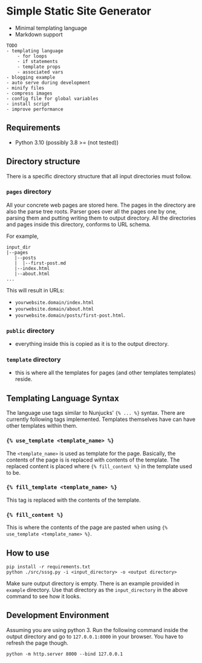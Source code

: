 # Simple Static Site Generator

- Minimal templating language
- Markdown support

``` text
TODO
- templating language
    - for loops
    - if statements
    - template props
    - associated vars
- blogging example
- auto serve during development
- minify files
- compress images
- config file for global variables
- install script
- improve performance
```

## Requirements

- Python 3.10 (possibly 3.8 >= (not tested))

## Directory structure

There is a specific directory structure that all input directories must follow.

### `pages` directory

All your concrete web pages are stored here. The pages in the directory are also the parse tree roots. Parser goes over all the pages one by one, parsing them and putting writing them to output directory. All the directories and pages inside this directory, conforms to URL schema.

For example,

``` text
input_dir
|--pages
   |--posts
   |  |--first-post.md
   |--index.html
   |--about.html
...
```

This will result in URLs:

- `yourwebsite.domain/index.html`
- `yourwebsite.domain/about.html`
- `yourwebsite.domain/posts/first-post.html`.

### `public` directory

- everything inside this is copied as it is to the output directory.

### `template` directory

- this is where all the templates for pages (and other templates templates) reside.

## Templating Language Syntax

The language use tags similar to Nunjucks' `{% ... %}` syntax. There are currently following tags implemented. Templates themselves have can have other templates within them.

### `{% use_template <template_name> %}`

The `<template_name>` is used as template for the page. Basically, the contents of the page is is replaced with contents of the template. The replaced content is placed where `{% fill_content %}` in the template used to be.

### `{% fill_template <template_name> %}`

This tag is replaced with the contents of the template.

### `{% fill_content %}`

This is where the contents of the page are pasted when using `{% use_template <template_name> %}`.

## How to use

``` text
pip install -r requirements.txt
python ./src/sssg.py -i <input_directory> -o <output directory>
```

Make sure output directory is empty. There is an example provided in `example` directory. Use that directory as the `input_directory` in the above command to see how it looks.

## Development Environment

Assuming you are using python 3. Run the following command inside the output directory and go to `127.0.0.1:8000` in your browser. You have to refresh the page though.

``` text
python -m http.server 8000 --bind 127.0.0.1
```
